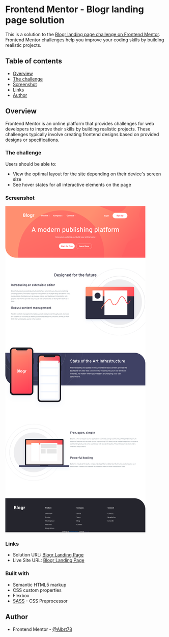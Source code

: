 # Frontend Mentor - Blogr landing page solution

This is a solution to the [Blogr landing page challenge on Frontend Mentor](https://www.frontendmentor.io/challenges/blogr-landing-page-EX2RLAApP). Frontend Mentor challenges help you improve your coding skills by building realistic projects.

## Table of contents

-   [Overview](#overview)
-   [The challenge](#the-challenge)
-   [Screenshot](#screenshot)
-   [Links](#links)
-   [Author](#author)

## Overview

Frontend Mentor is an online platform that provides challenges for web developers to improve their skills by building realistic projects. These challenges typically involve creating frontend designs based on provided designs or specifications.

### The challenge

Users should be able to:

-   View the optimal layout for the site depending on their device's screen size
-   See hover states for all interactive elements on the page

### Screenshot

![Blogr Landing Page](./Frontend-Mentor-Blogr-Screenshot.png)

### Links

-   Solution URL: [Blogr Landing Page](https://github.com/Albrt78/blogrlandingpage.github.io)
-   Live Site URL: [Blogr Landing Page](https://albrt78.github.io/blogrlandingpage.github.io/)

### Built with

-   Semantic HTML5 markup
-   CSS custom properties
-   Flexbox
-   [SASS](https://sass-lang.com/) - CSS Preprocessor

## Author

-   Frontend Mentor - [@Albrt78](https://www.frontendmentor.io/profile/Albrt78)
